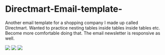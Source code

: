 # Directmart-Email-template-
Another email template for a shopping company I made up called Directmart. Wanted to practice nesting tables inside tables inside tables etc. Become more comfortable doing that. The email newsletter is responsive as well.  


<img src="https://i.ibb.co/GxN9SgH/directmart1.png">
<img src="https://i.ibb.co/tZhnbF5/directmart2.png">
<img src="https://i.ibb.co/3MW7713/directmart3.png">
